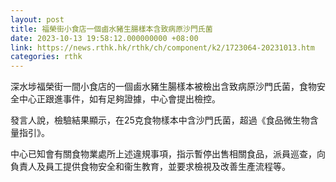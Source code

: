 ```yaml
---
layout: post
title: 福榮街小食店一個鹵水豬生腸樣本含致病原沙門氏菌
date: 2023-10-13 19:58:12.000000000 +08:00
link: https://news.rthk.hk/rthk/ch/component/k2/1723064-20231013.htm
categories: rthk
---
```


深水埗福榮街一間小食店的一個鹵水豬生腸樣本被檢出含致病原沙門氏菌，食物安全中心正跟進事件，如有足夠證據，中心會提出檢控。

發言人說，檢驗結果顯示，在25克食物樣本中含沙門氏菌，超過《食品微生物含量指引》。

中心已知會有關食物業處所上述違規事項，指示暫停出售相關食品，派員巡查，向負責人及員工提供食物安全和衞生教育，並要求檢視及改善生產流程等。
